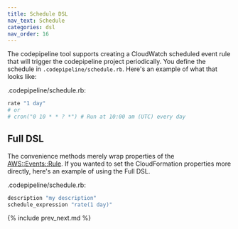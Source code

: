 ```yaml
---
title: Schedule DSL
nav_text: Schedule
categories: dsl
nav_order: 16
---
```


The codepipeline tool supports creating a CloudWatch scheduled event rule that will trigger the codepipeline project periodically.  You define the schedule in `.codepipeline/schedule.rb`. Here's an example of what that looks like:

.codepipeline/schedule.rb:

```ruby
rate "1 day"
# or
# cron("0 10 * * ? *") # Run at 10:00 am (UTC) every day
```

## Full DSL

The convenience methods merely wrap properties of the [AWS::Events::Rule](https://docs.aws.amazon.com/AWSCloudFormation/latest/UserGuide/aws-resource-events-rule.html#cfn-events-rule-description).  If you wanted to set the CloudFormation properties more directly, here's an example of using the Full DSL.

.codepipeline/schedule.rb:

```ruby
description "my description"
schedule_expression "rate(1 day)"
```

{% include prev_next.md %}